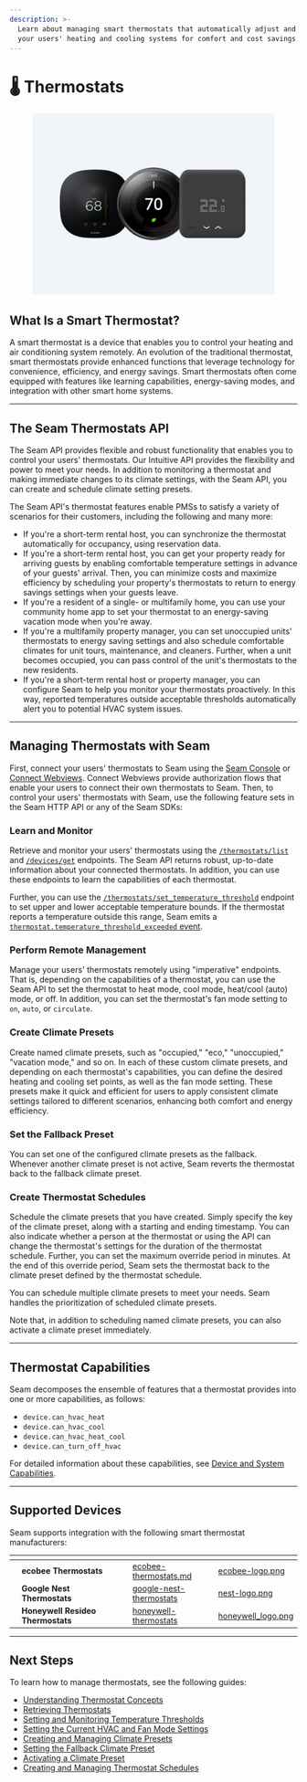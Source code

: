 ```yaml
---
description: >-
  Learn about managing smart thermostats that automatically adjust and program
  your users' heating and cooling systems for comfort and cost savings.
---
```


# 🌡️ Thermostats

<figure><img src="../../.gitbook/assets/thermostats-cover.png" alt="The Seam API provides flexible and robust functionality that enables you to control your users&#x27; thermostats."><figcaption></figcaption></figure>

## What Is a Smart Thermostat?

A smart thermostat is a device that enables you to control your heating and air conditioning system remotely. An evolution of the traditional thermostat, smart thermostats provide enhanced functions that leverage technology for convenience, efficiency, and energy savings. Smart thermostats often come equipped with features like learning capabilities, energy-saving modes, and integration with other smart home systems.

***

## The Seam Thermostats API

The Seam API provides flexible and robust functionality that enables you to control your users' thermostats. Our Intuitive API provides the flexibility and power to meet your needs. In addition to monitoring a thermostat and making immediate changes to its climate settings, with the Seam API, you can create and schedule climate setting presets.

The Seam API's thermostat features enable PMSs to satisfy a variety of scenarios for their customers, including the following and many more:

* If you're a short-term rental host, you can synchronize the thermostat automatically for occupancy, using reservation data.
* If you're a short-term rental host, you can get your property ready for arriving guests by enabling comfortable temperature settings in advance of your guests' arrival. Then, you can minimize costs and maximize efficiency by scheduling your property's thermostats to return to energy savings settings when your guests leave.
* If you're a resident of a single- or multifamily home, you can use your community home app to set your thermostat to an energy-saving vacation mode when you're away.
* If you're a multifamily property manager, you can set unoccupied units' thermostats to energy saving settings and also schedule comfortable climates for unit tours, maintenance, and cleaners. Further, when a unit becomes occupied, you can pass control of the unit's thermostats to the new residents.
* If you're a short-term rental host or property manager, you can configure Seam to help you monitor your thermostats proactively. In this way, reported temperatures outside acceptable thresholds automatically alert you to potential HVAC system issues.

***

## Managing Thermostats with Seam

First, connect your users' thermostats to Seam using the [Seam Console](../../core-concepts/seam-console/) or [Connect Webviews](../../core-concepts/connect-webviews/). Connect Webviews provide authorization flows that enable your users to connect their own thermostats to Seam. Then, to control your users' thermostats with Seam, use the following feature sets in the Seam HTTP API or any of the Seam SDKs:

### Learn and Monitor

Retrieve and monitor your users' thermostats using the [`/thermostats/list`](../../api/thermostats/list.md) and [`/devices/get`](../../api-clients/devices/get.md) endpoints. The Seam API returns robust, up-to-date information about your connected thermostats. In addition, you can use these endpoints to learn the capabilities of each thermostat.

Further, you can use the [`/thermostats/set_temperature_threshold`](../../api/thermostats/set\_temperature\_threshold.md) endpoint to set upper and lower acceptable temperature bounds. If the thermostat reports a temperature outside this range, Seam emits a [`thermostat.temperature_threshold_exceeded` event](../../api-clients/events/#event-types).

### Perform Remote Management

Manage your users' thermostats remotely using "imperative" endpoints. That is, depending on the capabilities of a thermostat, you can use the Seam API to set the thermostat to heat mode, cool mode, heat/cool (auto) mode, or off. In addition, you can set the thermostat's fan mode setting to `on`, `auto`, or `circulate`.

### Create Climate Presets

Create named climate presets, such as "occupied," "eco," "unoccupied," "vacation mode," and so on. In each of these custom climate presets, and depending on each thermostat's capabilities, you can define the desired heating and cooling set points, as well as the fan mode setting. These presets make it quick and efficient for users to apply consistent climate settings tailored to different scenarios, enhancing both comfort and energy efficiency.

### Set the Fallback Preset

You can set one of the configured climate presets as the fallback. Whenever another climate preset is not active, Seam reverts the thermostat back to the fallback climate preset.

### Create Thermostat Schedules

Schedule the climate presets that you have created. Simply specify the key of the climate preset, along with a starting and ending timestamp. You can also indicate whether a person at the thermostat or using the API can change the thermostat's settings for the duration of the thermostat schedule. Further, you can set the maximum override period in minutes. At the end of this override period, Seam sets the thermostat back to the climate preset defined by the thermostat schedule.

You can schedule multiple climate presets to meet your needs. Seam handles the prioritization of scheduled climate presets.

Note that, in addition to scheduling named climate presets, you can also activate a climate preset immediately.

***

## Thermostat Capabilities

Seam decomposes the ensemble of features that a thermostat provides into one or more capabilities, as follows:

* `device.can_hvac_heat`
* `device.can_hvac_cool`
* `device.can_hvac_heat_cool`
* `device.can_turn_off_hvac`

For detailed information about these capabilities, see [Device and System Capabilities](../../capability-guides/device-and-system-capabilities.md).

***

## Supported Devices

Seam supports integration with the following smart thermostat manufacturers:

<table data-view="cards"><thead><tr><th></th><th></th><th></th><th></th><th data-hidden data-card-target data-type="content-ref"></th><th data-hidden data-card-cover data-type="files"></th></tr></thead><tbody><tr><td></td><td><strong>ecobee Thermostats</strong></td><td></td><td></td><td><a href="../../device-guides/ecobee-thermostats.md">ecobee-thermostats.md</a></td><td><a href="../../.gitbook/assets/ecobee-logo.png">ecobee-logo.png</a></td></tr><tr><td></td><td><strong>Google Nest Thermostats</strong></td><td></td><td></td><td><a href="../../device-guides/google-nest-thermostats/">google-nest-thermostats</a></td><td><a href="../../.gitbook/assets/nest-logo.png">nest-logo.png</a></td></tr><tr><td></td><td><strong>Honeywell Resideo Thermostats</strong></td><td></td><td></td><td><a href="../../device-and-system-integration-guides/honeywell-thermostats/">honeywell-thermostats</a></td><td><a href="../../.gitbook/assets/honeywell_logo.png">honeywell_logo.png</a></td></tr></tbody></table>

***

## Next Steps

To learn how to manage thermostats, see the following guides:

* [Understanding Thermostat Concepts](../../capability-guides/thermostats/understanding-thermostat-concepts/)
* [Retrieving Thermostats](retrieving-thermostats.md)
* [Setting and Monitoring Temperature Thresholds](../../capability-guides/thermostats/setting-and-monitoring-temperature-thresholds.md)
* [Setting the Current HVAC and Fan Mode Settings](configure-current-climate-settings.md)
* [Creating and Managing Climate Presets](../../capability-guides/thermostats/creating-and-managing-climate-presets/)
* [Setting the Fallback Climate Preset](../../capability-guides/thermostats/creating-and-managing-climate-presets/setting-the-fallback-climate-preset.md)
* [Activating a Climate Preset](../../capability-guides/thermostats/creating-and-managing-climate-presets/activating-a-climate-preset.md)
* [Creating and Managing Thermostat Schedules](../../capability-guides/thermostats/creating-and-managing-thermostat-schedules.md)
